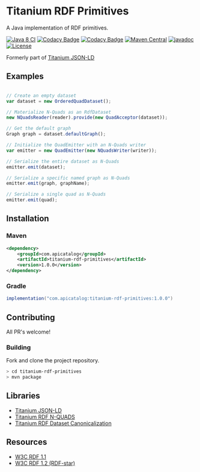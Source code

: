 
# Titanium RDF Primitives

A Java implementation of RDF primitives.

[![Java 8 CI](https://github.com/filip26/titanium-rdf-primitives/actions/workflows/java8-build.yml/badge.svg)](https://github.com/filip26/titanium-rdf-primitives/actions/workflows/java8-build.yml)
[![Codacy Badge](https://app.codacy.com/project/badge/Grade/9b9b6b24ae1e468f93428c3d70fd59f2)](https://app.codacy.com/gh/filip26/titanium-rdf-primitives/dashboard?utm_source=gh&utm_medium=referral&utm_content=&utm_campaign=Badge_grade)
[![Codacy Badge](https://app.codacy.com/project/badge/Coverage/9b9b6b24ae1e468f93428c3d70fd59f2)](https://app.codacy.com/gh/filip26/titanium-rdf-primitives/dashboard?utm_source=gh&utm_medium=referral&utm_content=&utm_campaign=Badge_coverage)
[![Maven Central](https://img.shields.io/maven-central/v/com.apicatalog/titanium-rdf-primitives.svg?label=Maven%20Central)](https://search.maven.org/search?q=g:com.apicatalog%20AND%20a:titanium-rdf-primitives)
[![javadoc](https://javadoc.io/badge2/com.apicatalog/titanium-rdf-primitives/javadoc.svg)](https://javadoc.io/doc/com.apicatalog/titanium-rdf-primitives)
[![License](https://img.shields.io/badge/License-Apache%202.0-blue.svg)](https://opensource.org/licenses/Apache-2.0)

Formerly part of [Titanium JSON-LD](https://github.com/filip26/titanium-json-ld)

## Examples

```javascript

// Create an empty dataset
var dataset = new OrderedQuadDataset();

// Materialize N-Quads as an RdfDataset
new NQuadsReader(reader).provide(new QuadAcceptor(dataset));

// Get the default graph
Graph graph = dataset.defaultGraph();
```

```javascript
// Initialize the QuadEmitter with an N-Quads writer
var emitter = new QuadEmitter(new NQuadsWriter(writer));

// Serialize the entire dataset as N-Quads
emitter.emit(dataset);

// Serialize a specific named graph as N-Quads
emitter.emit(graph, graphName);

// Serialize a single quad as N-Quads
emitter.emit(quad);
```


## Installation

### Maven

```xml
<dependency>
    <groupId>com.apicatalog</groupId>
    <artifactId>titanium-rdf-primitives</artifactId>
    <version>1.0.0</version>
</dependency>
```

### Gradle

```gradle
implementation("com.apicatalog:titanium-rdf-primitives:1.0.0")
```

## Contributing

All PR's welcome!


### Building

Fork and clone the project repository.

```bash
> cd titanium-rdf-primitives
> mvn package
```

## Libraries

* [Titanium JSON-LD](https://github.com/filip26/titanium-json-ld)
* [Titanium RDF N-QUADS](https://github.com/filip26/titanium-rdf-n-quads)
* [Titanium RDF Dataset Canonicalization](https://github.com/filip26/titanium-rdf-canon)

## Resources

 * [W3C RDF 1.1](https://www.w3.org/TR/rdf11-concepts/)
 * [W3C RDF 1.2 (RDF-star)](https://www.w3.org/TR/rdf12-concepts/)

